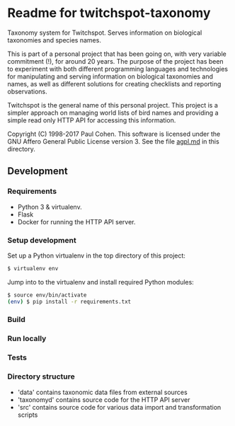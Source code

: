 # Readme for twitchspot-taxonomy

Taxonomy system for Twitchspot. Serves information on biological taxonomies and
species names.

This is part of a personal project that has been going on, with very variable
commitment (!), for around 20 years. The purpose of the project has been to
experiment with both different programming languages and technologies for
manipulating and serving information on biological taxonomies and names, as
well as different solutions for creating checklists and reporting observations.

Twitchspot is the general name of this personal project. This project is a
simpler approach on managing world lists of bird names and providing a simple read
only HTTP API for accessing this information.

Copyright (C) 1998-2017 Paul Cohen.
This software is licensed under the GNU Affero General Public License version 3.
See the file [agpl.md](agpl.md) in this directory.

## Development

### Requirements

 * Python 3 & virtualenv.
 * Flask
 * Docker for running the HTTP API server.

### Setup development

Set up a Python virtualenv in the top directory of this project:
```bash
$ virtualenv env
```

Jump into to the virtualenv and install required Python modules:
```bash
$ source env/bin/activate
(env) $ pip install -r requirements.txt
```

### Build

### Run locally

### Tests

### Directory structure

 * 'data' contains taxonomic data files from external sources
 * 'taxonomyd' contains source code for the HTTP API server
 * 'src' contains source code for various data import and transformation scripts
